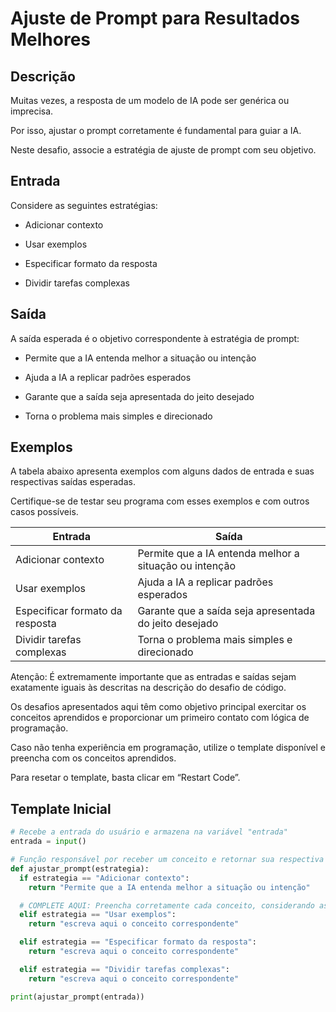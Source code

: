 # Ajuste de Prompt para Resultados Melhores

## Descrição

Muitas vezes, a resposta de um modelo de IA pode ser genérica ou imprecisa.

Por isso, ajustar o prompt corretamente é fundamental para guiar a IA.

Neste desafio, associe a estratégia de ajuste de prompt com seu objetivo.

## Entrada

Considere as seguintes estratégias:

* Adicionar contexto

* Usar exemplos

* Especificar formato da resposta

* Dividir tarefas complexas

## Saída

A saída esperada é o objetivo correspondente à estratégia de prompt:

* Permite que a IA entenda melhor a situação ou intenção

* Ajuda a IA a replicar padrões esperados

* Garante que a saída seja apresentada do jeito desejado

* Torna o problema mais simples e direcionado

## Exemplos

A tabela abaixo apresenta exemplos com alguns dados de entrada e suas respectivas saídas esperadas. 

Certifique-se de testar seu programa com esses exemplos e com outros casos possíveis.

| Entrada               | Saída                                                        |
|-----------------------|--------------------------------------------------------------|
| Adicionar contexto    | Permite que a IA entenda melhor a situação ou intenção      |
| Usar exemplos         | Ajuda a IA a replicar padrões esperados                     |
| Especificar formato da resposta | Garante que a saída seja apresentada do jeito desejado |
| Dividir tarefas complexas | Torna o problema mais simples e direcionado              |

Atenção: É extremamente importante que as entradas e saídas sejam exatamente iguais às descritas na descrição do desafio de código.

Os desafios apresentados aqui têm como objetivo principal exercitar os conceitos aprendidos e proporcionar um primeiro contato com lógica de programação.

Caso não tenha experiência em programação, utilize o template disponível e preencha com os conceitos aprendidos. 

Para resetar o template, basta clicar em “Restart Code”.

## Template Inicial

```Python
# Recebe a entrada do usuário e armazena na variável "entrada"
entrada = input()

# Função responsável por receber um conceito e retornar sua respectiva descrição.
def ajustar_prompt(estrategia):
  if estrategia == "Adicionar contexto":
    return "Permite que a IA entenda melhor a situação ou intenção"

  # COMPLETE AQUI: Preencha corretamente cada conceito, considerando as descrições abaixo:
  elif estrategia == "Usar exemplos":
    return "escreva aqui o conceito correspondente"

  elif estrategia == "Especificar formato da resposta":
    return "escreva aqui o conceito correspondente"

  elif estrategia == "Dividir tarefas complexas":
    return "escreva aqui o conceito correspondente"

print(ajustar_prompt(entrada))
```
